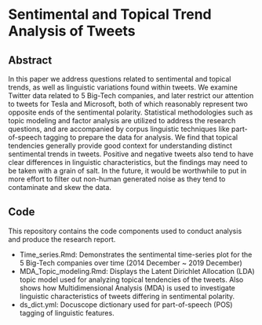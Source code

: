 # Sentimental and Topical Trend Analysis of Tweets

## Abstract
In this paper we address questions related to sentimental and topical trends, as well as linguistic variations found within tweets. We examine Twitter data related to 5 Big-Tech companies, and later restrict our attention to tweets for Tesla and Microsoft, both of which reasonably represent two opposite ends of the sentimental polarity. Statistical methodologies such as topic modeling and factor analysis are utilized to address the research questions, and are accompanied by corpus linguistic techniques like part-of-speech tagging to prepare the data for analysis. We find that topical tendencies generally provide good context for understanding distinct sentimental trends in tweets. Positive and negative tweets also tend to have clear differences in linguistic characteristics, but the findings may need to be taken with a grain of salt. In the future, it would be worthwhile to put in more effort to filter out non-human generated noise as they tend to contaminate and skew the data.

## Code
This repository contains the code components used to conduct analysis and produce the research report. 
- Time_series.Rmd: Demonstrates the sentimental time-series plot for the 5 Big-Tech companies over time (2014 December ~ 2019 December)
- MDA_Topic_modeling.Rmd: Displays the Latent Dirichlet Allocation (LDA) topic model used for analyzing topical tendencies of the tweets. Also shows how Multidimensional Analysis (MDA) is used to investigate linguistic characteristics of tweets differing in sentimental polarity.
- ds_dict.yml: Docuscope dictionary used for part-of-speech (POS) tagging of linguistic features.
